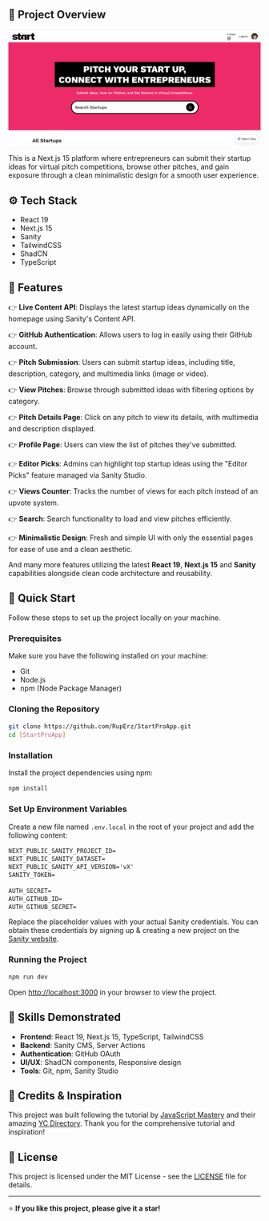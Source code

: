 ## 🤖 Project Overview
![Portfolio Banner](./ProjectPreview.png)

This is a Next.js 15 platform where entrepreneurs can submit their startup ideas for virtual pitch competitions, browse other pitches, and gain exposure through a clean minimalistic design for a smooth user experience.

## ⚙️ Tech Stack

* React 19
* Next.js 15
* Sanity
* TailwindCSS
* ShadCN
* TypeScript

## 🔋 Features

👉 **Live Content API**: Displays the latest startup ideas dynamically on the homepage using Sanity's Content API.

👉 **GitHub Authentication**: Allows users to log in easily using their GitHub account.

👉 **Pitch Submission**: Users can submit startup ideas, including title, description, category, and multimedia links (image or video).

👉 **View Pitches**: Browse through submitted ideas with filtering options by category.

👉 **Pitch Details Page**: Click on any pitch to view its details, with multimedia and description displayed.

👉 **Profile Page**: Users can view the list of pitches they've submitted.

👉 **Editor Picks**: Admins can highlight top startup ideas using the "Editor Picks" feature managed via Sanity Studio.

👉 **Views Counter**: Tracks the number of views for each pitch instead of an upvote system.

👉 **Search**: Search functionality to load and view pitches efficiently.

👉 **Minimalistic Design**: Fresh and simple UI with only the essential pages for ease of use and a clean aesthetic.

And many more features utilizing the latest **React 19**, **Next.js 15** and **Sanity** capabilities alongside clean code architecture and reusability.

## 🤸 Quick Start

Follow these steps to set up the project locally on your machine.

### Prerequisites

Make sure you have the following installed on your machine:

* Git
* Node.js
* npm (Node Package Manager)

### Cloning the Repository

```bash
git clone https://github.com/RupErz/StartProApp.git
cd [StartProApp]
```

### Installation

Install the project dependencies using npm:

```bash
npm install
```

### Set Up Environment Variables

Create a new file named `.env.local` in the root of your project and add the following content:

```env
NEXT_PUBLIC_SANITY_PROJECT_ID=
NEXT_PUBLIC_SANITY_DATASET=
NEXT_PUBLIC_SANITY_API_VERSION='vX'
SANITY_TOKEN=

AUTH_SECRET= 
AUTH_GITHUB_ID=
AUTH_GITHUB_SECRET=
```

Replace the placeholder values with your actual Sanity credentials. You can obtain these credentials by signing up & creating a new project on the [Sanity website](https://www.sanity.io/).

### Running the Project

```bash
npm run dev
```

Open [http://localhost:3000](http://localhost:3000) in your browser to view the project.

## 🎯 Skills Demonstrated

- **Frontend**: React 19, Next.js 15, TypeScript, TailwindCSS
- **Backend**: Sanity CMS, Server Actions
- **Authentication**: GitHub OAuth
- **UI/UX**: ShadCN components, Responsive design
- **Tools**: Git, npm, Sanity Studio

## 🙏 Credits & Inspiration

This project was built following the tutorial by [JavaScript Mastery](https://github.com/JavaScript-Mastery-Pro) and their amazing [YC Directory](https://github.com/adrianhajdin/yc_directory?tab=readme-ov-file). Thank you for the comprehensive tutorial and inspiration!

## 📄 License

This project is licensed under the MIT License - see the [LICENSE](LICENSE) file for details.

---

⭐ **If you like this project, please give it a star!**